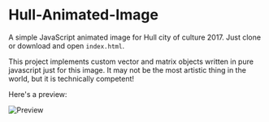 # Hull-Animated-Image

A simple JavaScript animated image for Hull city of culture 2017.
Just clone or download and open `index.html`.

This project implements custom vector and matrix objects written in pure javascript just for this image. It may not be the most artistic thing in the world, but it is technically competent!

Here's a preview:

![Preview](https://raw.githubusercontent.com/sammysquirrel129/Hull-Animated-Image/master/Preview.gif)